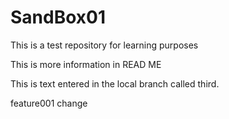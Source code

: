 # SandBox01

This is a test repository for learning purposes

This is more information in READ ME

This is text entered in the local branch called third.

feature001 change
